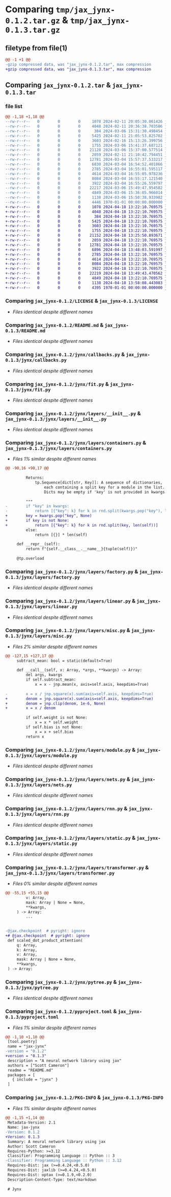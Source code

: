 # Comparing `tmp/jax_jynx-0.1.2.tar.gz` & `tmp/jax_jynx-0.1.3.tar.gz`

## filetype from file(1)

```diff
@@ -1 +1 @@
-gzip compressed data, was "jax_jynx-0.1.2.tar", max compression
+gzip compressed data, was "jax_jynx-0.1.3.tar", max compression
```

## Comparing `jax_jynx-0.1.2.tar` & `jax_jynx-0.1.3.tar`

### file list

```diff
@@ -1,18 +1,18 @@
--rw-r--r--   0        0        0     1078 2024-02-11 20:05:30.061426 jax_jynx-0.1.2/LICENSE
--rw-r--r--   0        0        0     4048 2024-02-11 20:36:38.703506 jax_jynx-0.1.2/README.md
--rw-r--r--   0        0        0      384 2024-03-06 15:31:30.498454 jax_jynx-0.1.2/jynx/__init__.py
--rw-r--r--   0        0        0     5425 2024-02-11 21:05:53.825702 jax_jynx-0.1.2/jynx/callbacks.py
--rw-r--r--   0        0        0     3603 2024-02-16 15:13:26.399756 jax_jynx-0.1.2/jynx/fit.py
--rw-r--r--   0        0        0     1755 2024-03-06 15:41:37.687121 jax_jynx-0.1.2/jynx/layers/__init__.py
--rw-r--r--   0        0        0    21128 2024-03-06 15:37:00.577514 jax_jynx-0.1.2/jynx/layers/containers.py
--rw-r--r--   0        0        0     2059 2024-02-11 21:10:42.794451 jax_jynx-0.1.2/jynx/layers/factory.py
--rw-r--r--   0        0        0    12781 2024-03-04 15:57:37.533217 jax_jynx-0.1.2/jynx/layers/linear.py
--rw-r--r--   0        0        0     6830 2024-03-04 16:54:52.401866 jax_jynx-0.1.2/jynx/layers/misc.py
--rw-r--r--   0        0        0     2785 2024-03-04 16:55:01.595117 jax_jynx-0.1.2/jynx/layers/module.py
--rw-r--r--   0        0        0     4614 2024-03-04 16:55:05.978236 jax_jynx-0.1.2/jynx/layers/nets.py
--rw-r--r--   0        0        0     8084 2024-03-04 16:55:17.121540 jax_jynx-0.1.2/jynx/layers/rnn.py
--rw-r--r--   0        0        0     3922 2024-03-04 16:55:26.559797 jax_jynx-0.1.2/jynx/layers/static.py
--rw-r--r--   0        0        0    22217 2024-03-06 15:49:47.954582 jax_jynx-0.1.2/jynx/layers/transformer.py
--rw-r--r--   0        0        0     4849 2024-03-06 15:36:05.966014 jax_jynx-0.1.2/jynx/pytree.py
--rw-r--r--   0        0        0     1138 2024-03-06 15:50:38.933982 jax_jynx-0.1.2/pyproject.toml
--rw-r--r--   0        0        0     4446 1970-01-01 00:00:00.000000 jax_jynx-0.1.2/PKG-INFO
+-rw-r--r--   0        0        0     1078 2024-04-18 13:22:10.769575 jax_jynx-0.1.3/LICENSE
+-rw-r--r--   0        0        0     4048 2024-04-18 13:22:10.769575 jax_jynx-0.1.3/README.md
+-rw-r--r--   0        0        0      384 2024-04-18 13:22:10.769575 jax_jynx-0.1.3/jynx/__init__.py
+-rw-r--r--   0        0        0     5425 2024-04-18 13:22:10.769575 jax_jynx-0.1.3/jynx/callbacks.py
+-rw-r--r--   0        0        0     3603 2024-04-18 13:22:10.769575 jax_jynx-0.1.3/jynx/fit.py
+-rw-r--r--   0        0        0     1755 2024-04-18 13:22:10.769575 jax_jynx-0.1.3/jynx/layers/__init__.py
+-rw-r--r--   0        0        0    21152 2024-04-18 13:25:50.893671 jax_jynx-0.1.3/jynx/layers/containers.py
+-rw-r--r--   0        0        0     2059 2024-04-18 13:22:10.769575 jax_jynx-0.1.3/jynx/layers/factory.py
+-rw-r--r--   0        0        0    12781 2024-04-18 13:22:10.769575 jax_jynx-0.1.3/jynx/layers/linear.py
+-rw-r--r--   0        0        0     6896 2024-04-18 13:48:03.591997 jax_jynx-0.1.3/jynx/layers/misc.py
+-rw-r--r--   0        0        0     2785 2024-04-18 13:22:10.769575 jax_jynx-0.1.3/jynx/layers/module.py
+-rw-r--r--   0        0        0     4614 2024-04-18 13:22:10.769575 jax_jynx-0.1.3/jynx/layers/nets.py
+-rw-r--r--   0        0        0     8084 2024-04-18 13:22:10.769575 jax_jynx-0.1.3/jynx/layers/rnn.py
+-rw-r--r--   0        0        0     3922 2024-04-18 13:22:10.769575 jax_jynx-0.1.3/jynx/layers/static.py
+-rw-r--r--   0        0        0    22219 2024-04-18 13:49:43.470562 jax_jynx-0.1.3/jynx/layers/transformer.py
+-rw-r--r--   0        0        0     4849 2024-04-18 13:22:10.769575 jax_jynx-0.1.3/jynx/pytree.py
+-rw-r--r--   0        0        0     1138 2024-04-18 13:58:08.443083 jax_jynx-0.1.3/pyproject.toml
+-rw-r--r--   0        0        0     4395 1970-01-01 00:00:00.000000 jax_jynx-0.1.3/PKG-INFO
```

### Comparing `jax_jynx-0.1.2/LICENSE` & `jax_jynx-0.1.3/LICENSE`

 * *Files identical despite different names*

### Comparing `jax_jynx-0.1.2/README.md` & `jax_jynx-0.1.3/README.md`

 * *Files identical despite different names*

### Comparing `jax_jynx-0.1.2/jynx/callbacks.py` & `jax_jynx-0.1.3/jynx/callbacks.py`

 * *Files identical despite different names*

### Comparing `jax_jynx-0.1.2/jynx/fit.py` & `jax_jynx-0.1.3/jynx/fit.py`

 * *Files identical despite different names*

### Comparing `jax_jynx-0.1.2/jynx/layers/__init__.py` & `jax_jynx-0.1.3/jynx/layers/__init__.py`

 * *Files identical despite different names*

### Comparing `jax_jynx-0.1.2/jynx/layers/containers.py` & `jax_jynx-0.1.3/jynx/layers/containers.py`

 * *Files 1% similar despite different names*

```diff
@@ -90,16 +90,17 @@
 
         Returns:
             tp.Sequence[dict[str, Key]]: A sequence of dictionaries,
                 each containing a split key for a module in the list.
                 Dicts may be empty if 'key' is not provided in kwargs.
 
         """
-        if "key" in kwargs:
-            return [{"key": k} for k in rnd.split(kwargs.pop("key"), len(self))]
+        key = kwargs.pop("key", None)
+        if key is not None:
+            return [{"key": k} for k in rnd.split(key, len(self))]
         else:
             return [{}] * len(self)
 
     def __repr__(self):
         return f"{self.__class__.__name__}{tuple(self)})"
 
     @tp.overload
```

### Comparing `jax_jynx-0.1.2/jynx/layers/factory.py` & `jax_jynx-0.1.3/jynx/layers/factory.py`

 * *Files identical despite different names*

### Comparing `jax_jynx-0.1.2/jynx/layers/linear.py` & `jax_jynx-0.1.3/jynx/layers/linear.py`

 * *Files identical despite different names*

### Comparing `jax_jynx-0.1.2/jynx/layers/misc.py` & `jax_jynx-0.1.3/jynx/layers/misc.py`

 * *Files 2% similar despite different names*

```diff
@@ -127,15 +127,17 @@
     subtract_mean: bool = static(default=True)
 
     def __call__(self, x: Array, *args, **kwargs) -> Array:
         del args, kwargs
         if self.subtract_mean:
             x = x - jnp.mean(x, axis=self.axis, keepdims=True)
 
-        x = x / jnp.square(x).sum(axis=self.axis, keepdims=True)
+        denom = jnp.square(x).sum(axis=self.axis, keepdims=True)
+        denom = jnp.clip(denom, 1e-6, None)
+        x = x / denom
 
         if self.weight is not None:
             x = x * self.weight
         if self.bias is not None:
             x = x + self.bias
         return x
```

### Comparing `jax_jynx-0.1.2/jynx/layers/module.py` & `jax_jynx-0.1.3/jynx/layers/module.py`

 * *Files identical despite different names*

### Comparing `jax_jynx-0.1.2/jynx/layers/nets.py` & `jax_jynx-0.1.3/jynx/layers/nets.py`

 * *Files identical despite different names*

### Comparing `jax_jynx-0.1.2/jynx/layers/rnn.py` & `jax_jynx-0.1.3/jynx/layers/rnn.py`

 * *Files identical despite different names*

### Comparing `jax_jynx-0.1.2/jynx/layers/static.py` & `jax_jynx-0.1.3/jynx/layers/static.py`

 * *Files identical despite different names*

### Comparing `jax_jynx-0.1.2/jynx/layers/transformer.py` & `jax_jynx-0.1.3/jynx/layers/transformer.py`

 * *Files 0% similar despite different names*

```diff
@@ -55,15 +55,15 @@
         v: Array,
         mask: Array | None = None,
         **kwargs,
     ) -> Array:
         ...
 
 
-@jax.checkpoint  # pyright: ignore
+# @jax.checkpoint  # pyright: ignore
 def scaled_dot_product_attention(
     q: Array,
     k: Array,
     v: Array,
     mask: Array | None = None,
     **kwargs,
 ) -> Array:
```

### Comparing `jax_jynx-0.1.2/jynx/pytree.py` & `jax_jynx-0.1.3/jynx/pytree.py`

 * *Files identical despite different names*

### Comparing `jax_jynx-0.1.2/pyproject.toml` & `jax_jynx-0.1.3/pyproject.toml`

 * *Files 1% similar despite different names*

```diff
@@ -1,10 +1,10 @@
 [tool.poetry]
 name = "jax-jynx"
-version = "0.1.2"
+version = "0.1.3"
 description = "A neural network library using jax"
 authors = ["Scott Cameron"]
 readme = "README.md"
 packages = [
   { include = "jynx" }
 ]
```

### Comparing `jax_jynx-0.1.2/PKG-INFO` & `jax_jynx-0.1.3/PKG-INFO`

 * *Files 1% similar despite different names*

```diff
@@ -1,15 +1,14 @@
 Metadata-Version: 2.1
 Name: jax-jynx
-Version: 0.1.2
+Version: 0.1.3
 Summary: A neural network library using jax
 Author: Scott Cameron
 Requires-Python: >=3.12
 Classifier: Programming Language :: Python :: 3
-Classifier: Programming Language :: Python :: 3.12
 Requires-Dist: jax (>=0.4.24,<0.5.0)
 Requires-Dist: jaxlib (>=0.4.24,<0.5.0)
 Requires-Dist: optax (>=0.1.9,<0.2.0)
 Description-Content-Type: text/markdown
 
 # Jynx
```

